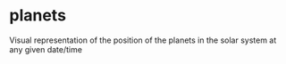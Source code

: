 # planets
Visual representation of the position of the planets in the solar system at any given date/time
